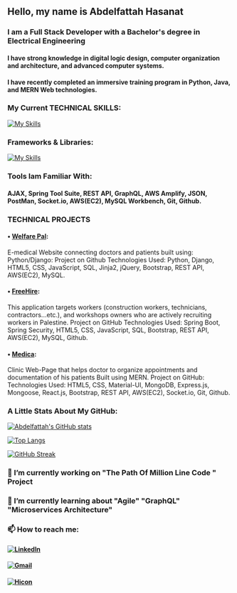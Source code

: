 ## Hello, my name is Abdelfattah Hasanat 
###  I am a Full Stack Developer with a Bachelor's degree in Electrical Engineering
#### I have strong knowledge in digital logic design, computer organization and architecture, and advanced computer systems.
#### I have recently completed an immersive training program in Python, Java, and MERN Web technologies.


### My Current TECHNICAL SKILLS:
  [![My Skills](https://skillicons.dev/icons?i=html,css,js,python,matlab,c,java,nodejs,typescript,mysql)](https://skillicons.dev)

### Frameworks & Libraries: 
  [![My Skills](https://skillicons.dev/icons?i=flask,django,spring,jquery,react,expressjs,bootstrap,materialui)](https://skillicons.dev)

### Tools Iam Familiar With:
#### AJAX, Spring Tool Suite, REST API, GraphQL, AWS Amplify, JSON, PostMan, Socket.io, AWS(EC2), MySQL Workbench, Git, Github.

### TECHNICAL PROJECTS
#### •	[Welfare Pal](https://github.com/Abdelfattah1998/E-medical_Project): 
E-medical Website connecting doctors and patients built using: Python/Django: 
Project on Github  Technologies Used: Python, Django, HTML5, CSS, JavaScript, SQL, Jinja2, jQuery, Bootstrap, REST API, AWS(EC2), MySQL.

#### •	[FreeHire](https://github.com/Abdelfattah1998/Recruiter): 
This application targets workers (construction workers, technicians, contractors...etc.), and workshops owners who are actively recruiting workers in Palestine.
Project on GitHub  Technologies Used: Spring Boot, Spring Security, HTML5, CSS, JavaScript, SQL, Bootstrap, REST API, AWS(EC2), MySQL, Github.

#### •	[Medica](https://github.com/HasanMohammadSadaqa/Clinica): 
Clinic Web-Page that helps doctor to organize appointments and documentation of his patients Built using MERN.
Project on GitHub: Technologies Used: HTML5, CSS, Material-UI, MongoDB, Express.js, Mongoose, React.js, Bootstrap, REST API, AWS(EC2), Socket.io, Git, Github.


### A Little Stats About My GitHub:
[![Abdelfattah's GitHub stats](https://github-readme-stats.vercel.app/api?username=Abdelfattah1998&count_private=true)](https://github.com/Abdelfattah1998/github-readme-stats)
  
[![Top Langs](https://github-readme-stats.vercel.app/api/top-langs/?username=Abdelfattah1998&layout=compact)](https://github.com/Abdelfattah1998/github-readme-stats)

[![GitHub Streak](https://github-readme-streak-stats.herokuapp.com?user=Abdelfattah1998&hide_border=true)](https://git.io/streak-stats)

###  🔭 I’m currently working on "The Path Of Million Line Code " Project
###  🌱 I’m currently learning about  **"Agile"** **"GraphQL"** **"Microservices Architecture"** 
<!-- - 👯 I’m looking to collaborate on ... -->
<!-- - 🤔 I’m looking for help with ... -->
<!-- - 💬 Ask me about ... -->
###  📫 How to reach me:
#### [![LinkedIn](https://skillicons.dev/icons?i=linkedin)](https://www.linkedin.com/in/abdelfattah-hasanat/)
#### [![Gmail](https://api.iconify.design/logos/google-gmail.svg?width=40&height=40)](mailto:abdelfattah2202@gmail.com)
#### [![Hicon](https://api.iconify.design/fa6-brands/hackerrank.svg?width=40&height=40)](https://www.hackerrank.com/abdelfattah2202)


